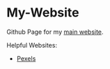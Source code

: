 # My-Website

Github Page for my [main website](https://sarm-88.github.io).

Helpful Websites:
-   [Pexels](https://www.pexels.com)
